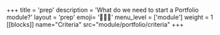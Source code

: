 +++
title = 'prep'
description = 'What do we need to start a Portfolio module?'
layout = 'prep'
emoji= '🧑🏾‍💻'
menu_level = ['module']
weight = 1
[[blocks]]
name="Criteria"
src="module/portfolio/criteria"
+++
